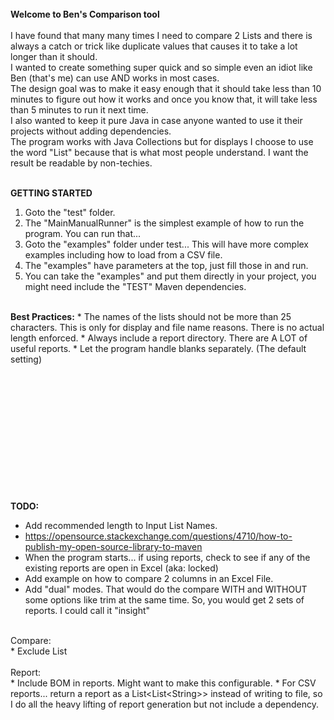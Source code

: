 
<br><br><br>
<b>Welcome to Ben's Comparison tool</b><br><br>
I have found that many many times I need to compare 2 Lists and there is always a catch or trick like duplicate values
that causes it to take a lot longer than it should.<br>
I wanted to create something super quick and so simple even an idiot like Ben (that's me) can use AND works in most cases. 
<br>
The design goal was to make it easy enough that it should take less than  10 minutes to figure out how
it works and once you know that, it will take less than 5 minutes to run it next time.
<br>
I also wanted to keep it pure Java in case anyone wanted to use it their projects without adding dependencies.
<br>
The program works with Java Collections but for displays I choose to use the word "List" because that is what most
people understand. I want the result be readable by non-techies.
<br>
<br>

<b>GETTING STARTED</b><br>
1. Goto the "test" folder.
2. The "MainManualRunner" is the simplest example of how to run the program. You can run that...
3. Goto the "examples" folder under test... This will have more complex examples including how to load from a CSV file.
4. The "examples" have parameters at the top, just fill those in and run.
5. You can take the "examples" and put them directly in your project, you might need include the "TEST" Maven dependencies. 

<br>
<b>Best Practices:</b>
* The names of the lists should not be more than 25 characters. This is only for display and file name reasons. There
is no actual length enforced. 
* Always include a report directory. There are A LOT of useful reports.
* Let the program handle blanks separately. (The default setting)

















<br><br><br><br><br><br>
<br><br><br><br><br><br>
<b>TODO:</b>
* Add recommended length to Input List Names.
* https://opensource.stackexchange.com/questions/4710/how-to-publish-my-open-source-library-to-maven
* When the program starts... if using reports, check to see if any of the existing reports are open in Excel (aka: locked)
* Add example on how to compare 2 columns in an Excel File.
* Add "dual" modes. That would do the compare WITH and WITHOUT some options like trim at the same time. So, you would get 2 sets of reports. I could call it "insight"



<br>
Compare:<br>
* Exclude List


<br>
<br>
Report:<br>
* Include BOM in reports. Might want to make this configurable.
* For CSV reports... return a report as a List&lt;List&lt;String&gt;&gt; instead of writing to file, so I do all the heavy lifting of report generation but not include a dependency.


<br><br><br>